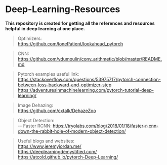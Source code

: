 # Deep-Learning-Resources
**This repository is created for getting all the references and resources helpful in deep learning at one place.**  
> Optimizers:  
https://github.com/lonePatient/lookahead_pytorch  

> CNN:  
https://github.com/vdumoulin/conv_arithmetic/blob/master/README.md  

> Pytorch examples useful link:  
https://stackoverflow.com/questions/53975717/pytorch-connection-between-loss-backward-and-optimizer-step  
https://adventuresinmachinelearning.com/pytorch-tutorial-deep-learning/  

> Image Dehazing:  
https://github.com/cxtalk/DehazeZoo  

> Object Detection:  
-- Faster RCNN: https://tryolabs.com/blog/2018/01/18/faster-r-cnn-down-the-rabbit-hole-of-modern-object-detection/  

> Useful blogs and websites:  
https://www.jeremyjordan.me/  
https://deeplearningdemystified.com/  
https://atcold.github.io/pytorch-Deep-Learning/  
